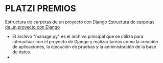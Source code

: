 # PLATZI PREMIOS

Estructura de carpetas de un proyecto con Django
[Estructura de carpetas de un proyecto con Django](https://studygyaan.com/wp-content/uploads/2019/07/Best-Practice-to-Structure-Django-Project-Directories-and-Files.png)

- El archivo "manage.py" es el archivo principal que se utiliza para interactuar con el proyecto de Django y realizar tareas como la creación de aplicaciones, la ejecución de pruebas y la administración de la base de datos.
- 